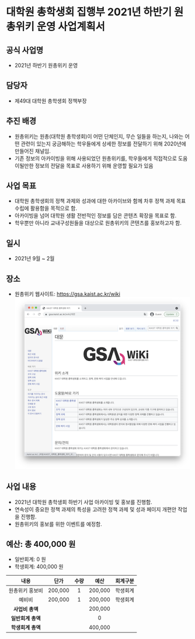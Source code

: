 대학원 총학생회 집행부 2021년 하반기 원총위키 운영 사업계획서
===

## 공식 사업명
- 2021년 하반기 원총위키 운영

## 담당자
- 제49대 대학원 총학생회 정책부장

## 추진 배경
- 원총위키는 원총(대학원 총학생회)이 어떤 단체인지, 무슨 일들을 하는지, 나와는 어떤 관련이 있는지 궁금해하는 학우들에게 상세한 정보를 전달하기 위해 2020년에 만들어진 채널임.
- 기존 정보의 아카이빙을 위해 사용되었던 원총위키를, 학우들에게 직접적으로 도움이될만한 정보의 전달을 목표로 사용하기 위해 운영할 필요가 있음

## 사업 목표
- 대학원 총학생회의 정책 과제와 성과에 대한 아카이브와 함께 차후 정책 과제 목표 수립에 활용함을 목적으로 함.
- 아카이빙을 넘어 대학원 생활 전반적인 정보를 담은 콘텐츠 확장을 목표로 함.
- 학우뿐만 아니라 교내구성원들을 대상으로 원총위키의 콘텐츠를 홍보하고자 함.

## 일시
- 2021년 9월 ~ 2월 

## 장소
- 원총위키 웹사이트: https://gsa.kaist.ac.kr/wiki  
    ![원총위키 웹사이트](../../resources/원총위키-웹사이트.png)

## 사업 내용
- 2021년 대학원 총학생회 하반기 사업 아카이빙 및 홍보를 진행함.
- 연속성이 중요한 정책 과제의 특성을 고려한 정책 과제 및 성과 페이지 개편안 작업을 진행함.
- 원총위키의 홍보를 위한 이벤트를 예정함.

## 예산: 총 400,000 원
- 일반회계: 0 원
- 학생회계: 400,000 원 

| **내용** | **단가** | **수량** | **예산** | **회계구분** |
|:---:|:---:|:---:|:---:|:---:|
| 원총위키 홍보비 | 200,000 | 1 | 200,000 | 학생회계 |
| 예비비 | 200,000 | 1 | 200,000 | 학생회계 |
| **사업비 총액** |  |  | 200,000 | |
| **일반회계 총액** |  |  | 0 | |
| **학생회계 총액** |  |  | 400,000 | |

